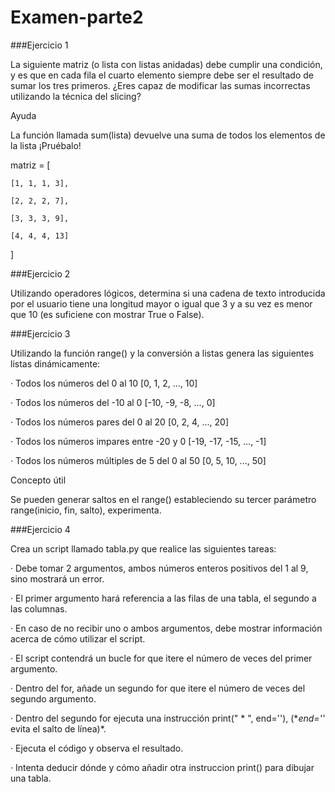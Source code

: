# Examen-parte2


###Ejercicio 1

La siguiente matriz (o lista con listas anidadas) debe cumplir una condición, y es que en cada fila el cuarto elemento siempre debe ser el resultado de sumar los tres primeros. ¿Eres capaz de modificar las sumas incorrectas utilizando la técnica del slicing?

Ayuda

La función llamada sum(lista) devuelve una suma de todos los elementos de la lista ¡Pruébalo!

matriz = [

    [1, 1, 1, 3],

    [2, 2, 2, 7],

    [3, 3, 3, 9],

    [4, 4, 4, 13]

]


###Ejercicio 2

Utilizando operadores lógicos, determina si una cadena de texto introducida por el usuario tiene una longitud mayor o igual que 3 y a su vez es menor que 10 (es suficiene con mostrar True o False).


###Ejercicio 3

Utilizando la función range() y la conversión a listas genera las siguientes listas dinámicamente:

·        Todos los números del 0 al 10 [0, 1, 2, ..., 10]

·        Todos los números del -10 al 0 [-10, -9, -8, ..., 0]

·        Todos los números pares del 0 al 20 [0, 2, 4, ..., 20]

·        Todos los números impares entre -20 y 0 [-19, -17, -15, ..., -1]

·        Todos los números múltiples de 5 del 0 al 50 [0, 5, 10, ..., 50]

Concepto útil

Se pueden generar saltos en el range() estableciendo su tercer parámetro range(inicio, fin, salto), experimenta.


###Ejercicio 4

Crea un script llamado tabla.py que realice las siguientes tareas:

·        Debe tomar 2 argumentos, ambos números enteros positivos del 1 al 9, sino mostrará un error.

·        El primer argumento hará referencia a las filas de una tabla, el segundo a las columnas.

·        En caso de no recibir uno o ambos argumentos, debe mostrar información acerca de cómo utilizar el script.

·        El script contendrá un bucle for que itere el número de veces del primer argumento.

·        Dentro del for, añade un segundo for que itere el número de veces del segundo argumento.

·        Dentro del segundo for ejecuta una instrucción print(" * ", end=''), (**end=''* evita el salto de línea)*.

·        Ejecuta el código y observa el resultado.

·        Intenta deducir dónde y cómo añadir otra instruccion print() para dibujar una tabla.
